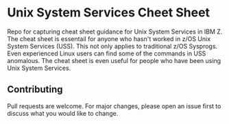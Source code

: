 # Unix System Services Cheet Sheet

Repo for capturing cheat sheet guidance for Unix System Services in IBM Z. The cheat sheet is essentail for anyone who hasn't worked in z/OS Unix System Services (USS). This not only applies to traditional z/OS Sysprogs. Even experienced Linux users can find some of the commands in USS anomalous. The cheat sheet is even useful for people who have been using Unix System Services. 

## Contributing

Pull requests are welcome. For major changes, please open an issue first to discuss what you would like to change.
